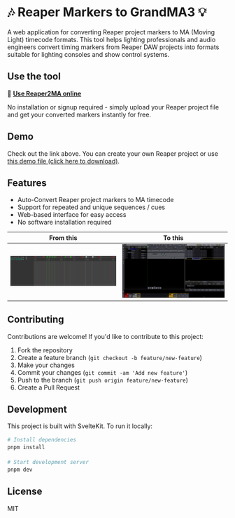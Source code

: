 # 🎶 Reaper Markers to GrandMA3 💡

A web application for converting Reaper project markers to MA (Moving Light) timecode formats. This tool helps lighting professionals and audio engineers convert timing markers from Reaper DAW projects into formats suitable for lighting consoles and show control systems.

## Use the tool

🚀 **[Use Reaper2MA online](https://projects.hannesrueger.de/reaper2ma/)**

No installation or signup required - simply upload your Reaper project file and get your converted markers instantly for free.

## Demo

Check out the link above. You can create your own Reaper project or use [this demo file (click here to download)](./demo/demo.RPP).

## Features

-   Auto-Convert Reaper project markers to MA timecode
-   Support for repeated and unique sequences / cues
-   Web-based interface for easy access
-   No software installation required

| From this              | To this            |
| ---------------------- | ------------------ |
| ![](./demo/reaper.png) | ![](./demo/ma.png) |

## Contributing

Contributions are welcome! If you'd like to contribute to this project:

1. Fork the repository
2. Create a feature branch (`git checkout -b feature/new-feature`)
3. Make your changes
4. Commit your changes (`git commit -am 'Add new feature'`)
5. Push to the branch (`git push origin feature/new-feature`)
6. Create a Pull Request

## Development

This project is built with SvelteKit. To run it locally:

```sh
# Install dependencies
pnpm install

# Start development server
pnpm dev
```

## License

MIT
